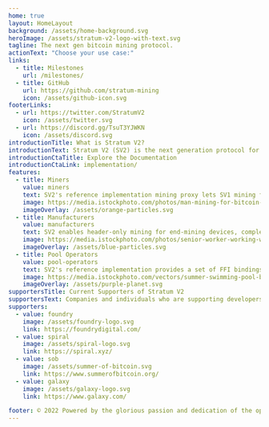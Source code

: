 ```yaml
---
home: true
layout: HomeLayout
background: /assets/home-background.svg
heroImage: /assets/stratum-v2-logo-with-text.svg
tagline: The next gen bitcoin mining protocol.
actionText: "Choose your use case:"
links:
  - title: Milestones
    url: /milestones/
  - title: GitHub
    url: https://github.com/stratum-mining
    icon: /assets/github-icon.svg
footerLinks:
  - url: https://twitter.com/StratumV2
    icon: /assets/twitter.svg
  - url: https://discord.gg/TsuT3YJWKN
    icon: /assets/discord.svg
introductionTitle: What is Stratum V2?
introductionText: Stratum V2 (SV2) is the next generation protocol for pooled mining. It makes data transfers more efficient, reduces miners' infrastructure requirements, and secures miners' network communications. Stratum V2's subprotocols allow miners to build their own block templates and mine their selected transactions to further decentralize the Bitcoin mining network.
introductionCtaTitle: Explore the Documentation
introductionCtaLink: implementation/
features:
  - title: Miners
    value: miners
    text: SV2's reference implementation mining proxy lets SV1 mining farms proxy to SV2 with 0 downtime, offering immediate improvements to miners' network security. Full integration of the SV2 implementation also improves data transfer efficiency and reduces the miner's infrastructure requirements.
    image: https://media.istockphoto.com/photos/man-mining-for-bitcoin-picture-id939519232?s=612x612
    imageOverlay: /assets/orange-particles.svg
  - title: Manufacturers
    value: manufacturers
    text: SV2 enables header-only mining for end-mining devices, completely eliminating the need for extranonce, Merkle path handling, and any coinbase modification on downstream machines. This simplified mode streamlines miners' computation and lightens server-side validation.
    image: https://media.istockphoto.com/photos/senior-worker-working-with-welding-tool-picture-id1266644220?s=612x612
    imageOverlay: /assets/blue-particles.svg
  - title: Pool Operators
    value: pool-operators
    text: SV2's reference implementation provides a set of FFI bindings for mining pools to integrate SV2 into their existing software stack. This allows pools to use SV2 without any additional configuration, in conjunction with the mining-proxy allowing mining pools' workers to operate on either Sv1 or Sv2 protocol implementations.
    image: https://media.istockphoto.com/vectors/summer-swimming-pool-background-illustration-with-inflatable-ring-vector-id1304928779?s=612x612
    imageOverlay: /assets/purple-planet.svg
supportersTitle: Current Supporters of Stratum V2
supportersText: Companies and individuals who are supporting developers working on Stratum V2 community implementation.
supporters:
  - value: foundry
    image: /assets/foundry-logo.svg
    link: https://foundrydigital.com/
  - value: spiral
    image: /assets/spiral-logo.svg
    link: https://spiral.xyz/
  - value: sob
    image: /assets/summer-of-bitcoin.svg
    link: https://www.summerofbitcoin.org/
  - value: galaxy
    image: /assets/galaxy-logo.svg
    link: https://www.galaxy.com/

footer: © 2022 Powered by the glorious passion and dedication of the open-source bitcoin community.
---
```

